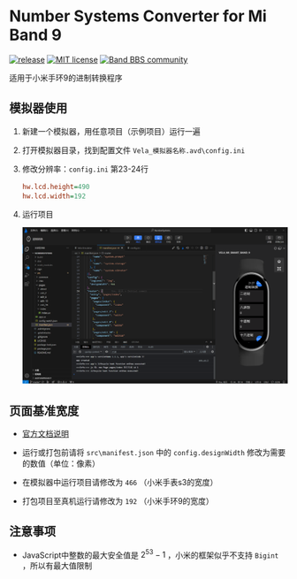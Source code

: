 # Number Systems Converter for Mi Band 9

[![release](https://img.shields.io/github/v/release/tianfangyetan1/NumberSystems_MiBand9)](https://github.com/tianfangyetan1/NumberSystems_MiBand9/releases)
[![MIT license](https://img.shields.io/github/license/tianfangyetan1/NumberSystems_MiBand9)](https://github.com/tianfangyetan1/NumberSystems_MiBand9/blob/master/LICENSE)
[![Band BBS community](https://img.shields.io/badge/Band_BBS-community-718298)](https://www.bandbbs.cn/threads/12425/)

适用于小米手环9的进制转换程序

## 模拟器使用

1. 新建一个模拟器，用任意项目（示例项目）运行一遍

2. 打开模拟器目录，找到配置文件 `Vela_模拟器名称.avd\config.ini`

3. 修改分辨率：`config.ini` 第23-24行

    ```ini
    hw.lcd.height=490
    hw.lcd.width=192
    ```

4. 运行项目

    ![模拟器运行界面](docs/Screenshot_2024-08-01_21-28-03.png)

## 页面基准宽度

- [官方文档说明](https://iot.mi.com/vela/quickapp/zh/content/framework/manifest.html#config)

- 运行或打包前请将 `src\manifest.json` 中的 `config.designWidth` 修改为需要的数值（单位：像素）

- 在模拟器中运行项目请修改为 `466` （小米手表s3的宽度）

- 打包项目至真机运行请修改为 `192` （小米手环9的宽度）

## 注意事项

- JavaScript中整数的最大安全值是 $2 ^{53} - 1$ ，小米的框架似乎不支持 `Bigint` ，所以有最大值限制
